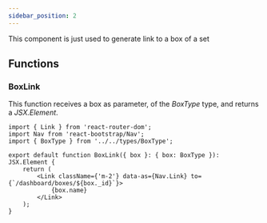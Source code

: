 ```yaml
---
sidebar_position: 2
---
```


This component is just used to generate link to a box of a set

## Functions

### BoxLink

This function receives a box as parameter, of the _BoxType_ type, and returns a _JSX.Element_.

```tsx
import { Link } from 'react-router-dom';
import Nav from 'react-bootstrap/Nav';
import { BoxType } from '../../types/BoxType';

export default function BoxLink({ box }: { box: BoxType }): JSX.Element {
    return (
        <Link className={'m-2'} data-as={Nav.Link} to={`/dashboard/boxes/${box._id}`}>
            {box.name}
        </Link>
    );
}
```